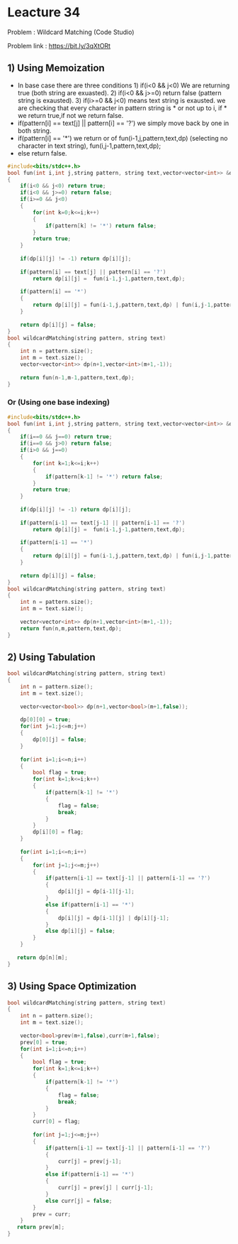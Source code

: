 # Leacture 34
Problem : Wildcard Matching (Code Studio)

Problem link : https://bit.ly/3qXtORt

## 1) Using Memoization 
- In base case there are three conditions 1) if(i<0 && j<0) We are returning true (both string are exuasted).
  2) if(i<0 && j>=0) return false (pattern string is exausted).
  3) if(i>=0 && j<0) means text string is exausted. we are checking that every character in pattern string is * or not up to i, if * we return true,if not we return false.
- if(pattern[i] == text[j] || pattern[i] == '?') we simply move back by one in both string.
- if(pattern[i] == '*') we return or of fun(i-1,j,pattern,text,dp) (selecting no character in text string), fun(i,j-1,pattern,text,dp);
- else return false.

```C++
#include<bits/stdc++.h>
bool fun(int i,int j,string pattern, string text,vector<vector<int>> &dp)
{
    if(i<0 && j<0) return true;
    if(i<0 && j>=0) return false;
    if(i>=0 && j<0)
    {
        for(int k=0;k<=i;k++)
        {
            if(pattern[k] != '*') return false;
        }
        return true;
    }
    
    if(dp[i][j] != -1) return dp[i][j];
    
    if(pattern[i] == text[j] || pattern[i] == '?')
        return dp[i][j] =  fun(i-1,j-1,pattern,text,dp);
    
    if(pattern[i] == '*')
    {
        return dp[i][j] = fun(i-1,j,pattern,text,dp) | fun(i,j-1,pattern,text,dp);
    }
    
    return dp[i][j] = false;
}
bool wildcardMatching(string pattern, string text)
{
    int n = pattern.size();
    int m = text.size();  
    vector<vector<int>> dp(n+1,vector<int>(m+1,-1));
        
    return fun(n-1,m-1,pattern,text,dp);
}

```
### Or (Using one base indexing)
```C++
#include<bits/stdc++.h>
bool fun(int i,int j,string pattern, string text,vector<vector<int>> &dp)
{
    if(i==0 && j==0) return true;
    if(i==0 && j>0) return false;
    if(i>0 && j==0)
    {
        for(int k=1;k<=i;k++)
        {
            if(pattern[k-1] != '*') return false;
        }
        return true;
    }
    
    if(dp[i][j] != -1) return dp[i][j];
    
    if(pattern[i-1] == text[j-1] || pattern[i-1] == '?')
        return dp[i][j] =  fun(i-1,j-1,pattern,text,dp);
    
    if(pattern[i-1] == '*')
    {
        return dp[i][j] = fun(i-1,j,pattern,text,dp) | fun(i,j-1,pattern,text,dp);
    }
    
    return dp[i][j] = false;
}
bool wildcardMatching(string pattern, string text)
{
    int n = pattern.size();
    int m = text.size();
    
    vector<vector<int>> dp(n+1,vector<int>(m+1,-1));
    return fun(n,m,pattern,text,dp);
}

```

## 2) Using Tabulation

```C++
bool wildcardMatching(string pattern, string text)
{
    int n = pattern.size();
    int m = text.size();
    
    vector<vector<bool>> dp(n+1,vector<bool>(m+1,false));
    
    dp[0][0] = true;
    for(int j=1;j<=m;j++)
    {
        dp[0][j] = false;
    }
    
    for(int i=1;i<=n;i++)
    {
        bool flag = true;
        for(int k=1;k<=i;k++)
        {
            if(pattern[k-1] != '*')
            {
                flag = false;
                break;
            }
        }
        dp[i][0] = flag;
    }
    
    for(int i=1;i<=n;i++)
    {
        for(int j=1;j<=m;j++)
        {
            if(pattern[i-1] == text[j-1] || pattern[i-1] == '?')
            {
                dp[i][j] = dp[i-1][j-1]; 
            }
            else if(pattern[i-1] == '*')
            {
                dp[i][j] = dp[i-1][j] | dp[i][j-1]; 
            }
            else dp[i][j] = false;
        }
    }
    
   return dp[n][m];
}

```

## 3) Using Space Optimization

```C++
bool wildcardMatching(string pattern, string text)
{
    int n = pattern.size();
    int m = text.size();
    
    vector<bool>prev(m+1,false),curr(m+1,false);
    prev[0] = true;
    for(int i=1;i<=n;i++)
    {
        bool flag = true;
        for(int k=1;k<=i;k++)
        {
            if(pattern[k-1] != '*')
            {
                flag = false;
                break;
            }
        }
        curr[0] = flag;
        
        for(int j=1;j<=m;j++)
        {
            if(pattern[i-1] == text[j-1] || pattern[i-1] == '?')
            {
                curr[j] = prev[j-1]; 
            }
            else if(pattern[i-1] == '*')
            {
                curr[j] = prev[j] | curr[j-1]; 
            }
            else curr[j] = false;
        }
        prev = curr;
    }  
   return prev[m];
}

```
